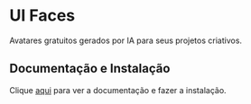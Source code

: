 # UI Faces

Avatares gratuitos gerados por IA para seus projetos criativos.

## Documentação e Instalação

Clique [aqui](https://www.figma.com/community/plugin/769664006254845172/ui-faces-free-ai-avatars) para ver a documentação e fazer a instalação.
